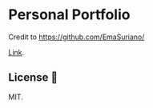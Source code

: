 # Personal Portfolio

Credit to https://github.com/EmaSuriano/

[Link](emasuriano.com).

## License 📝

MIT.

